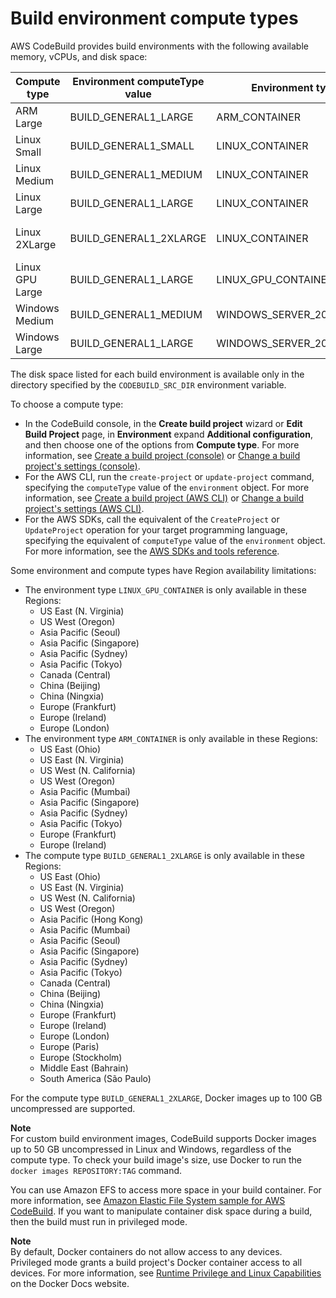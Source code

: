 # Build environment compute types<a name="build-env-ref-compute-types"></a>

AWS CodeBuild provides build environments with the following available memory, vCPUs, and disk space:


| Compute type | Environment computeType value | Environment type value | Memory | vCPUs | Disk space | 
| --- | --- | --- | --- | --- | --- | 
| ARM Large | BUILD\_GENERAL1\_LARGE | ARM\_CONTAINER | 16 GB | 8 | 50 GB | 
| Linux Small | BUILD\_GENERAL1\_SMALL | LINUX\_CONTAINER | 3 GB | 2 | 64 GB | 
| Linux Medium | BUILD\_GENERAL1\_MEDIUM | LINUX\_CONTAINER | 7 GB | 4 | 128 GB | 
| Linux Large | BUILD\_GENERAL1\_LARGE | LINUX\_CONTAINER | 15 GB | 8 | 128 GB | 
| Linux 2XLarge | BUILD\_GENERAL1\_2XLARGE | LINUX\_CONTAINER | 145 GB | 72 | 824 GB \(SSD\) | 
| Linux GPU Large | BUILD\_GENERAL1\_LARGE | LINUX\_GPU\_CONTAINER | 255 GB | 32 | 50 GB | 
| Windows Medium | BUILD\_GENERAL1\_MEDIUM | WINDOWS\_SERVER\_2019\_CONTAINER | 7 GB | 4 | 128 GB | 
| Windows Large | BUILD\_GENERAL1\_LARGE | WINDOWS\_SERVER\_2019\_CONTAINER | 15 GB | 8 | 128 GB | 

The disk space listed for each build environment is available only in the directory specified by the `CODEBUILD_SRC_DIR` environment variable\.

To choose a compute type:
+ In the CodeBuild console, in the **Create build project** wizard or **Edit Build Project** page, in **Environment** expand **Additional configuration**, and then choose one of the options from **Compute type**\. For more information, see [Create a build project \(console\)](create-project-console.md) or [Change a build project's settings \(console\)](change-project-console.md)\.
+ For the AWS CLI, run the `create-project` or `update-project` command, specifying the `computeType` value of the `environment` object\. For more information, see [Create a build project \(AWS CLI\)](create-project-cli.md) or [Change a build project's settings \(AWS CLI\)](change-project-cli.md)\.
+ For the AWS SDKs, call the equivalent of the `CreateProject` or `UpdateProject` operation for your target programming language, specifying the equivalent of `computeType` value of the `environment` object\. For more information, see the [AWS SDKs and tools reference](sdk-ref.md)\.

Some environment and compute types have Region availability limitations: 
+ The environment type `LINUX_GPU_CONTAINER` is only available in these Regions:
  + US East \(N\. Virginia\)
  + US West \(Oregon\)
  + Asia Pacific \(Seoul\)
  + Asia Pacific \(Singapore\)
  + Asia Pacific \(Sydney\)
  + Asia Pacific \(Tokyo\)
  + Canada \(Central\)
  + China \(Beijing\)
  + China \(Ningxia\)
  + Europe \(Frankfurt\)
  + Europe \(Ireland\)
  + Europe \(London\)
+ The environment type `ARM_CONTAINER` is only available in these Regions:
  + US East \(Ohio\)
  + US East \(N\. Virginia\)
  + US West \(N\. California\)
  + US West \(Oregon\)
  + Asia Pacific \(Mumbai\)
  + Asia Pacific \(Singapore\)
  + Asia Pacific \(Sydney\)
  + Asia Pacific \(Tokyo\)
  + Europe \(Frankfurt\)
  + Europe \(Ireland\)
+ The compute type `BUILD_GENERAL1_2XLARGE` is only available in these Regions:
  + US East \(Ohio\)
  + US East \(N\. Virginia\)
  + US West \(N\. California\)
  + US West \(Oregon\)
  + Asia Pacific \(Hong Kong\)
  + Asia Pacific \(Mumbai\)
  + Asia Pacific \(Seoul\)
  + Asia Pacific \(Singapore\)
  + Asia Pacific \(Sydney\)
  + Asia Pacific \(Tokyo\)
  + Canada \(Central\)
  + China \(Beijing\)
  + China \(Ningxia\)
  + Europe \(Frankfurt\)
  + Europe \(Ireland\)
  + Europe \(London\)
  + Europe \(Paris\)
  + Europe \(Stockholm\)
  + Middle East \(Bahrain\)
  + South America \(São Paulo\)

For the compute type `BUILD_GENERAL1_2XLARGE`, Docker images up to 100 GB uncompressed are supported\.

**Note**  
For custom build environment images, CodeBuild supports Docker images up to 50 GB uncompressed in Linux and Windows, regardless of the compute type\. To check your build image's size, use Docker to run the `docker images REPOSITORY:TAG` command\.

You can use Amazon EFS to access more space in your build container\. For more information, see [Amazon Elastic File System sample for AWS CodeBuild](sample-efs.md)\. If you want to manipulate container disk space during a build, then the build must run in privileged mode\.

**Note**  
By default, Docker containers do not allow access to any devices\. Privileged mode grants a build project's Docker container access to all devices\. For more information, see [Runtime Privilege and Linux Capabilities](https://docs.docker.com/engine/reference/run/#runtime-privilege-and-linux-capabilities) on the Docker Docs website\.